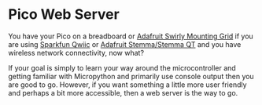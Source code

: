 # Pico Web Server

You have your Pico on a breadboard or [Adafruit Swirly Mounting Grid](https://www.adafruit.com/product/5774) if you are using [Sparkfun Qwiic](https://www.sparkfun.com/qwiic) or [Adafruit Stemma/Stemma QT](https://learn.adafruit.com/introducing-adafruit-stemma-qt) and you have wireless network connectivity, now what?

If your goal is simply to learn your way around the microcontroller and getting familiar with Micropython and primarily use console output then you are good to go.  However, if you want something a little more user friendly and perhaps a bit more accessible, then a web server is the way to go.  